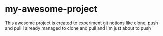 # my-awesome-project
This awesome project is created to experiment git notions like clone, push and pull
I already managed to clone and pull and I'm just about to push
